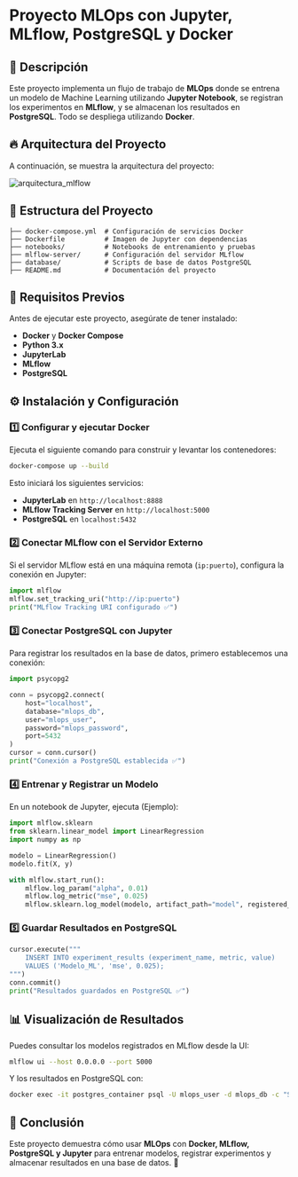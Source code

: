 # Proyecto MLOps con Jupyter, MLflow, PostgreSQL y Docker

## 📌 Descripción
Este proyecto implementa un flujo de trabajo de **MLOps** donde se entrena un modelo de Machine Learning utilizando **Jupyter Notebook**, se registran los experimentos en **MLflow**, y se almacenan los resultados en **PostgreSQL**. Todo se despliega utilizando **Docker**.

## 🔥 Arquitectura del Proyecto

A continuación, se muestra la arquitectura del proyecto:

![arquitectura_mlflow](https://github.com/user-attachments/assets/2b964b7c-8df3-4e46-ad79-d4c9fa5b2504)


## 📁 Estructura del Proyecto
```
├── docker-compose.yml  # Configuración de servicios Docker
├── Dockerfile          # Imagen de Jupyter con dependencias
├── notebooks/          # Notebooks de entrenamiento y pruebas
├── mlflow-server/      # Configuración del servidor MLflow
├── database/           # Scripts de base de datos PostgreSQL
├── README.md           # Documentación del proyecto
```

## 🚀 Requisitos Previos
Antes de ejecutar este proyecto, asegúrate de tener instalado:
- **Docker** y **Docker Compose**
- **Python 3.x**
- **JupyterLab**
- **MLflow**
- **PostgreSQL**

## ⚙️ Instalación y Configuración

### 1️⃣ **Configurar y ejecutar Docker**
Ejecuta el siguiente comando para construir y levantar los contenedores:
```sh
docker-compose up --build
```
Esto iniciará los siguientes servicios:
- **JupyterLab** en `http://localhost:8888`
- **MLflow Tracking Server** en `http://localhost:5000`
- **PostgreSQL** en `localhost:5432`

### 2️⃣ **Conectar MLflow con el Servidor Externo**
Si el servidor MLflow está en una máquina remota (`ip:puerto`), configura la conexión en Jupyter:
```python
import mlflow
mlflow.set_tracking_uri("http://ip:puerto")
print("MLflow Tracking URI configurado ✅")
```

### 3️⃣ **Conectar PostgreSQL con Jupyter**
Para registrar los resultados en la base de datos, primero establecemos una conexión:
```python
import psycopg2

conn = psycopg2.connect(
    host="localhost",
    database="mlops_db",
    user="mlops_user",
    password="mlops_password",
    port=5432
)
cursor = conn.cursor()
print("Conexión a PostgreSQL establecida ✅")
```

### 4️⃣ **Entrenar y Registrar un Modelo**
En un notebook de Jupyter, ejecuta (Ejemplo):
```python
import mlflow.sklearn
from sklearn.linear_model import LinearRegression
import numpy as np

modelo = LinearRegression()
modelo.fit(X, y)

with mlflow.start_run():
    mlflow.log_param("alpha", 0.01)
    mlflow.log_metric("mse", 0.025)
    mlflow.sklearn.log_model(modelo, artifact_path="model", registered_model_name="Modelo_ML")
```

### 5️⃣ **Guardar Resultados en PostgreSQL**
```python
cursor.execute("""
    INSERT INTO experiment_results (experiment_name, metric, value)
    VALUES ('Modelo_ML', 'mse', 0.025);
""")
conn.commit()
print("Resultados guardados en PostgreSQL ✅")
```

## 📊 Visualización de Resultados
Puedes consultar los modelos registrados en MLflow desde la UI:
```sh
mlflow ui --host 0.0.0.0 --port 5000
```
Y los resultados en PostgreSQL con:
```sh
docker exec -it postgres_container psql -U mlops_user -d mlops_db -c "SELECT * FROM experiment_results;"
```


## 📌 Conclusión
Este proyecto demuestra cómo usar **MLOps** con **Docker, MLflow, PostgreSQL y Jupyter** para entrenar modelos, registrar experimentos y almacenar resultados en una base de datos. 🚀

